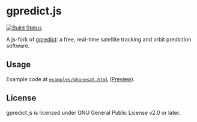 # gpredict.js
[![Build Status](https://travis-ci.org/kerel-fs/gpredict.js.svg?branch=master)](https://travis-ci.org/kerel-fs/gpredict.js)

A js-fork of [gpredict](https://github.com/csete/gpredict): a free, real-time satellite tracking and orbit prediction software.

## Usage

Example code at [`examples/phonesat.html`](examples/phonesat.html) ([Preview](https://kerel-fs.github.io/gpredict.js/examples/phonesat.html)).

## License

gpredict.js is licensed under GNU General Public License v2.0 or later.
